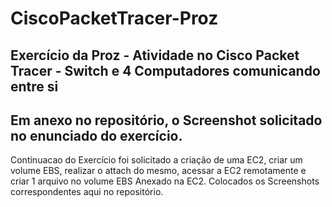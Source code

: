# CiscoPacketTracer-Proz
Exercício da Proz - Atividade no Cisco Packet Tracer - Switch e 4 Computadores comunicando entre si
--
Em anexo no repositório, o Screenshot solicitado no enunciado do exercício.
--
Continuacao do Exercício foi solicitado a criação de uma EC2, criar um volume EBS, realizar o attach do mesmo, acessar a EC2 remotamente e criar 1 arquivo no volume EBS Anexado na EC2.
Colocados os Screenshots correspondentes aqui no repositório.
